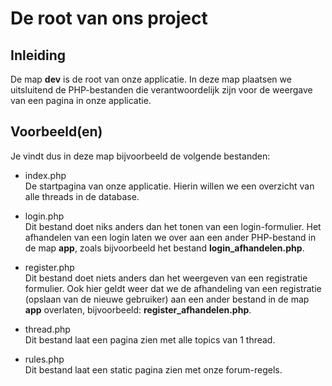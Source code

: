 # De root van ons project

## Inleiding
De map __dev__ is de root van onze applicatie. In deze map plaatsen we uitsluitend de PHP-bestanden die verantwoordelijk zijn voor de weergave van een pagina in onze applicatie.  
  
## Voorbeeld(en)
Je vindt dus in deze map bijvoorbeeld de volgende bestanden:  
* index.php  
De startpagina van onze applicatie. Hierin willen we een overzicht van alle threads in de database.  
  
* login.php  
Dit bestand doet niks anders dan het tonen van een login-formulier. Het afhandelen van een login laten we over aan een ander PHP-bestand in de map __app__, zoals bijvoorbeeld het bestand __login_afhandelen.php__.  
  
* register.php  
Dit bestand doet niets anders dan het weergeven van een registratie formulier. Ook hier geldt weer dat we de afhandeling van een registratie (opslaan van de nieuwe gebruiker) aan een ander bestand in de map __app__ overlaten, bijvoorbeeld: __register_afhandelen.php__.  
  
* thread.php  
Dit bestand laat een pagina zien met alle topics van 1 thread.  
  
* rules.php  
Dit bestand laat een static pagina zien met onze forum-regels.  
